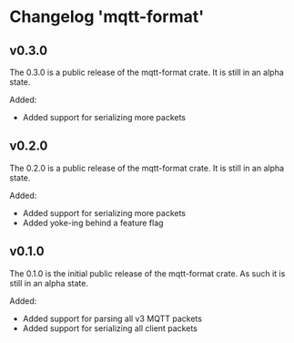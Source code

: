 # Changelog 'mqtt-format'

## v0.3.0

The 0.3.0 is a public release of the mqtt-format crate. It is still in an alpha state.

Added:

- Added support for serializing more packets

## v0.2.0

The 0.2.0 is a public release of the mqtt-format crate. It is still in an alpha state.

Added:

- Added support for serializing more packets
- Added yoke-ing behind a feature flag

## v0.1.0

The 0.1.0 is the initial public release of the mqtt-format crate. As such it is still in an alpha state.

Added:

- Added support for parsing all v3 MQTT packets
- Added support for serializing all client packets

